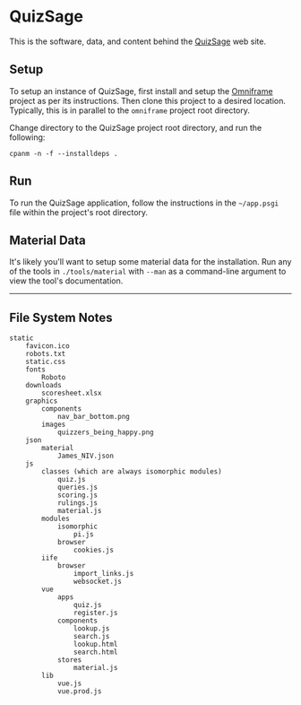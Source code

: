 # QuizSage

This is the software, data, and content behind the
[QuizSage](https://quizsage.org) web site.

## Setup

To setup an instance of QuizSage, first install and setup the
[Omniframe](https://github.com/gryphonshafer/omniframe) project as per its
instructions. Then clone this project to a desired location. Typically, this is
in parallel to the `omniframe` project root directory.

Change directory to the QuizSage project root directory, and run the following:

    cpanm -n -f --installdeps .

## Run

To run the QuizSage application, follow the instructions in the `~/app.psgi`
file within the project's root directory.

## Material Data

It's likely you'll want to setup some material data for the installation. Run
any of the tools in `./tools/material` with `--man` as a command-line argument
to view the tool's documentation.

--------------------------------------------------------------------------------

## File System Notes

    static
        favicon.ico
        robots.txt
        static.css
        fonts
            Roboto
        downloads
            scoresheet.xlsx
        graphics
            components
                nav_bar_bottom.png
            images
                quizzers_being_happy.png
        json
            material
                James_NIV.json
        js
            classes (which are always isomorphic modules)
                quiz.js
                queries.js
                scoring.js
                rulings.js
                material.js
            modules
                isomorphic
                    pi.js
                browser
                    cookies.js
            iife
                browser
                    import_links.js
                    websocket.js
            vue
                apps
                    quiz.js
                    register.js
                components
                    lookup.js
                    search.js
                    lookup.html
                    search.html
                stores
                    material.js
            lib
                vue.js
                vue.prod.js
